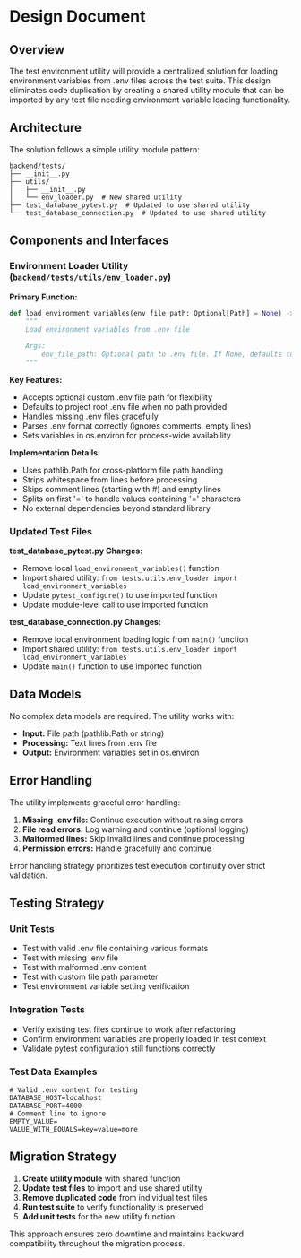 # Design Document

## Overview

The test environment utility will provide a centralized solution for loading environment variables from .env files across the test suite. This design eliminates code duplication by creating a shared utility module that can be imported by any test file needing environment variable loading functionality.

## Architecture

The solution follows a simple utility module pattern:

```
backend/tests/
├── __init__.py
├── utils/
│   ├── __init__.py
│   └── env_loader.py  # New shared utility
├── test_database_pytest.py  # Updated to use shared utility
└── test_database_connection.py  # Updated to use shared utility
```

## Components and Interfaces

### Environment Loader Utility (`backend/tests/utils/env_loader.py`)

**Primary Function:**

```python
def load_environment_variables(env_file_path: Optional[Path] = None) -> None:
    """
    Load environment variables from .env file

    Args:
        env_file_path: Optional path to .env file. If None, defaults to project root .env
    """
```

**Key Features:**

- Accepts optional custom .env file path for flexibility
- Defaults to project root .env file when no path provided
- Handles missing .env files gracefully
- Parses .env format correctly (ignores comments, empty lines)
- Sets variables in os.environ for process-wide availability

**Implementation Details:**

- Uses pathlib.Path for cross-platform file path handling
- Strips whitespace from lines before processing
- Skips comment lines (starting with #) and empty lines
- Splits on first '=' to handle values containing '=' characters
- No external dependencies beyond standard library

### Updated Test Files

**test_database_pytest.py Changes:**

- Remove local `load_environment_variables()` function
- Import shared utility: `from tests.utils.env_loader import load_environment_variables`
- Update `pytest_configure()` to use imported function
- Update module-level call to use imported function

**test_database_connection.py Changes:**

- Remove local environment loading logic from `main()` function
- Import shared utility: `from tests.utils.env_loader import load_environment_variables`
- Update `main()` function to use imported function

## Data Models

No complex data models are required. The utility works with:

- **Input:** File path (pathlib.Path or string)
- **Processing:** Text lines from .env file
- **Output:** Environment variables set in os.environ

## Error Handling

The utility implements graceful error handling:

1. **Missing .env file:** Continue execution without raising errors
2. **File read errors:** Log warning and continue (optional logging)
3. **Malformed lines:** Skip invalid lines and continue processing
4. **Permission errors:** Handle gracefully and continue

Error handling strategy prioritizes test execution continuity over strict validation.

## Testing Strategy

### Unit Tests

- Test with valid .env file containing various formats
- Test with missing .env file
- Test with malformed .env content
- Test with custom file path parameter
- Test environment variable setting verification

### Integration Tests

- Verify existing test files continue to work after refactoring
- Confirm environment variables are properly loaded in test context
- Validate pytest configuration still functions correctly

### Test Data Examples

```
# Valid .env content for testing
DATABASE_HOST=localhost
DATABASE_PORT=4000
# Comment line to ignore
EMPTY_VALUE=
VALUE_WITH_EQUALS=key=value=more
```

## Migration Strategy

1. **Create utility module** with shared function
2. **Update test files** to import and use shared utility
3. **Remove duplicated code** from individual test files
4. **Run test suite** to verify functionality is preserved
5. **Add unit tests** for the new utility function

This approach ensures zero downtime and maintains backward compatibility throughout the migration process.
